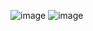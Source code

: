 ![image](https://user-images.githubusercontent.com/36649115/41831066-c46d62a6-77f9-11e8-9a7b-45f7bc382c5e.png)
![image](https://user-images.githubusercontent.com/36649115/41831078-d75e3da4-77f9-11e8-915f-229e978498c6.png)
